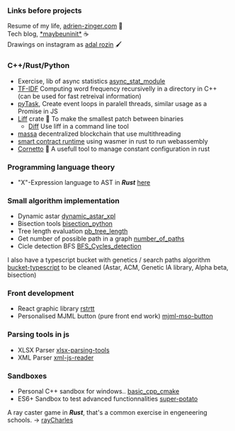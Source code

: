 ### Links before projects
Resume of my life, [adrien-zinger.com](http://www.adrien-zinger.com/) 📆 <br />
Tech blog, [\*maybeuninit\*](https://www.maybeuninit.com/) ☕ <br />
Drawings on instagram as [adal rozin](https://www.instagram.com/adalrozin/?hl=it) 🖌️

### C++/Rust/Python
- Exercise, lib of async statistics [async_stat_module](https://github.com/adrien-zinger/async_stat_module)
- [TF-IDF](https://github.com/adrien-zinger/TF-IDF) Computing word frequency recursivelly in a directory in C++ (can be used for fast retreival information) 
- [pyTask](https://github.com/adrien-zinger/pyTasks), Create event loops in paralell threads, similar usage as a Promise in JS
- [Liff](https://crates.io/crates/liff) crate 🍃 To make the smallest patch between binaries
  - [Diff](https://github.com/adrien-zinger/Diff) Use liff in a command line tool
- [massa](https://github.com/massalabs/massa) decentralized blockchain that use multithreading
- [smart contract runtime](https://github.com/massalabs/sc-runtime) using wasmer in rust to run webassembly
- [Cornetto](https://crates.io/crates/cornetto) 🥐 A usefull tool to manage constant configuration in rust

### Programming language theory
- "X"-Expression language to AST in _**Rust**_ [here](https://github.com/adrien-zinger/language_to_ast) 

### Small algorithm implementation
- Dynamic astar [dynamic_astar_xpl](https://github.com/adrien-zinger/dynamic_astar_xpl)
- Bisection tools [bisection_python](https://github.com/adrien-zinger/bisection_python)
- Tree length evaluation [pb_tree_length](https://github.com/adrien-zinger/pb_tree_length)
- Get number of possible path in a graph [number_of_paths](https://github.com/adrien-zinger/number_of_paths)
- Cicle detection BFS [BFS_Cycles_detection](https://github.com/adrien-zinger/BFS_Cycles_detection)

I also have a typescript bucket with genetics / search paths algorithm [bucket-typescript](https://github.com/adrien-zinger/bucket-typescript) to be cleaned (Astar, ACM, Genetic IA library, Alpha beta, bisection)

### Front development

- React graphic library [rstrtt](https://github.com/adrien-zinger/rstrtt)
- Personalised MJML button (pure front end work) [mjml-mso-button](https://github.com/adrien-zinger/mjml-mso-button)

### Parsing tools in js
- XLSX Parser [xlsx-parsing-tools](https://github.com/adrien-zinger/xlsx-parsing-tools)
- XML Parser [xml-js-reader](https://github.com/adrien-zinger/xml-js-reader)

### Sandboxes
- Personal C++ sandbox for windows.. [basic_cpp_cmake](https://github.com/adrien-zinger/basic_cpp_cmake)
- ES6+ Sandbox to test advanced functionnalities [super-potato](https://github.com/adrien-zinger/super-potato)

A ray caster game in **_Rust_**, that's a common exercise in engeneering schools.
-> [rayCharles](https://github.com/adrien-zinger/raycharles)
